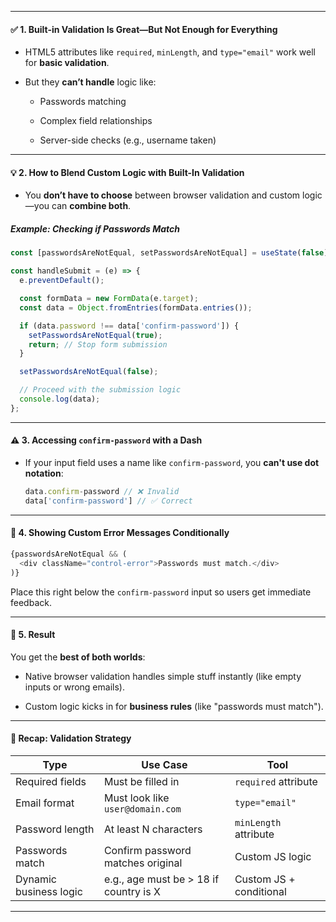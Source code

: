 
---

#### ✅ 1. **Built-in Validation Is Great—But Not Enough for Everything**

- HTML5 attributes like `required`, `minLength`, and `type="email"` work well for **basic validation**.
    
- But they **can’t handle** logic like:
    
    - Passwords matching
        
    - Complex field relationships
        
    - Server-side checks (e.g., username taken)
        

---

#### 💡 2. **How to Blend Custom Logic with Built-In Validation**

- You **don’t have to choose** between browser validation and custom logic—you can **combine both**.
    

##### Example: Checking if Passwords Match

```js
const [passwordsAreNotEqual, setPasswordsAreNotEqual] = useState(false);

const handleSubmit = (e) => {
  e.preventDefault();

  const formData = new FormData(e.target);
  const data = Object.fromEntries(formData.entries());

  if (data.password !== data['confirm-password']) {
    setPasswordsAreNotEqual(true);
    return; // Stop form submission
  }

  setPasswordsAreNotEqual(false);

  // Proceed with the submission logic
  console.log(data);
};
```

---

#### ⚠️ 3. **Accessing `confirm-password` with a Dash**

- If your input field uses a name like `confirm-password`, you **can't use dot notation**:
    
    ```js
    data.confirm-password // ❌ Invalid
    data['confirm-password'] // ✅ Correct
    ```
    

---

#### 🎯 4. **Showing Custom Error Messages Conditionally**

```js
{passwordsAreNotEqual && (
  <div className="control-error">Passwords must match.</div>
)}
```

Place this right below the `confirm-password` input so users get immediate feedback.

---

#### 🔄 5. **Result**

You get the **best of both worlds**:

- Native browser validation handles simple stuff instantly (like empty inputs or wrong emails).
    
- Custom logic kicks in for **business rules** (like "passwords must match").
    

---

#### 🔧 Recap: Validation Strategy

|Type|Use Case|Tool|
|---|---|---|
|Required fields|Must be filled in|`required` attribute|
|Email format|Must look like `user@domain.com`|`type="email"`|
|Password length|At least N characters|`minLength` attribute|
|Passwords match|Confirm password matches original|Custom JS logic|
|Dynamic business logic|e.g., age must be > 18 if country is X|Custom JS + conditional|

---

